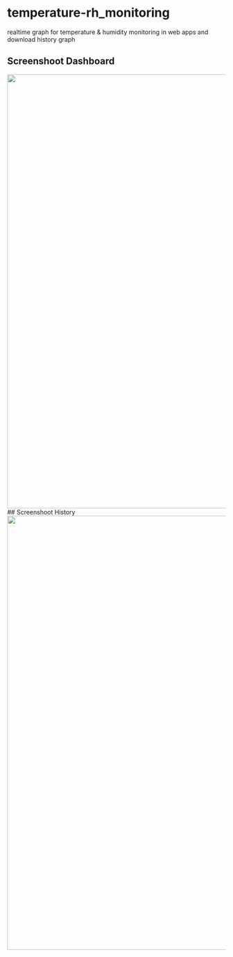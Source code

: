 # temperature-rh_monitoring
realtime graph for temperature &amp; humidity monitoring in web apps and download history graph 
## Screenshoot Dashboard
<img src="https://user-images.githubusercontent.com/72175760/103603771-f6fa4f00-4f41-11eb-969c-5a954520f4af.png" width="1000">
## Screenshoot History 
<img src="https://user-images.githubusercontent.com/72175760/103603945-5f493080-4f42-11eb-9bf7-6463eec97fb3.png" width="1000">
